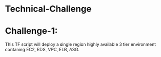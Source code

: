# Technical-Challenge

# Challenge-1:
This TF script will deploy a single region highly available 3 tier environment contaning EC2, RDS, VPC, ELB, ASG.
